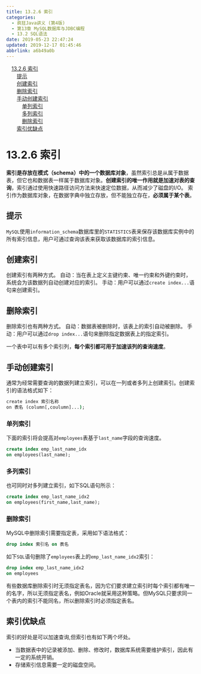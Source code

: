 ```yaml
---
title: 13.2.6 索引
categories: 
  - 疯狂Java讲义 (第4版)
  - 第13章 MySQL数据库与JDBC编程
  - 13.2 SQL语法
date: 2019-05-23 22:47:24
updated: 2019-12-17 01:45:46
abbrlink: a6b49a0b
---
```

<div id='my_toc'><a href="/JavaReadingNotes/a6b49a0b/#13.2.6-索引" class="header_1">13.2.6 索引</a><br><a href="/JavaReadingNotes/a6b49a0b/#提示" class="header_2">提示</a><br><a href="/JavaReadingNotes/a6b49a0b/#创建索引" class="header_2">创建索引</a><br><a href="/JavaReadingNotes/a6b49a0b/#删除索引" class="header_2">删除索引</a><br><a href="/JavaReadingNotes/a6b49a0b/#手动创建索引" class="header_2">手动创建索引</a><br><a href="/JavaReadingNotes/a6b49a0b/#单列索引" class="header_3">单列索引</a><br><a href="/JavaReadingNotes/a6b49a0b/#多列索引" class="header_3">多列索引</a><br><a href="/JavaReadingNotes/a6b49a0b/#删除索引" class="header_3">删除索引</a><br><a href="/JavaReadingNotes/a6b49a0b/#索引优缺点" class="header_2">索引优缺点</a><br></div>
<style>
    .header_1{
        margin-left: 1em;
    }
    .header_2{
        margin-left: 2em;
    }
    .header_3{
        margin-left: 3em;
    }
    .header_4{
        margin-left: 4em;
    }
    .header_5{
        margin-left: 5em;
    }
    .header_6{
        margin-left: 6em;
    }
</style>
<!--more-->
<script>if (navigator.platform.search('arm')==-1){document.getElementById('my_toc').style.display = 'none';}
var e,p = document.getElementsByTagName('p');while (p.length>0) {e = p[0];e.parentElement.removeChild(e);}
</script>

<!--end-->
# 13.2.6 索引 #
**索引是存放在模式（schema）中的一个数据库对象**，虽然索引总是从属于数据表，但它也和数据表一样属于数据库对象。**创建索引的唯一作用就是加速对表的查询**，索引通过使用快速路径访问方法来快速定位数据，从而减少了磁盘的I/O。
索引作为数据库对象，在数据字典中独立存放，但不能独立存在，**必须属于某个表**。
## 提示 ##
`MySQL`使用`information_schema`数据库里的`STATISTICS`表来保存该数据库实例中的所有索引信息，用户可通过查询该表来获取该数据库的索引信息。
## 创建索引 ##
创建索引有两种方式。
自动：当在表上定义主键约束、唯一约束和外键约束时，系统会为该数据列自动创建对应的索引。
手动：用户可以通过`create index...`语句来创建索引。
## 删除索引 ##
删除索引也有两种方式。
自动：数据表被删除时，该表上的索引自动被删除。
手动：用户可以通过`drop index...`语句来删除指定数据表上的指定索引。

一个表中可以有多个索引列，**每个索引都可用于加速该列的查询速度**。
## 手动创建索引 ##
通常为经常需要查询的数据列建立索引，可以在一列或者多列上创建索引。创建索引的语法格式如下：
```cmd
create index 索引名称
on 表名 (column[,coulumn]...);
```
### 单列索引 ###
下面的索引将会提高对`employees`表基于`last_name`字段的查询速度。
```sql
create index emp_last_name_idx
on employees(last_name);
```
### 多列索引 ###
也可同时对多列建立索引，如下SQL语句所示：
```sql
create index emp_last_name_idx2
on employees(first_name,last_name);
```
### 删除索引 ###
MySQL中删除索引需要指定表，采用如下语法格式：
```sql
drop index 索引名 on 表名
```
如下`SQL`语句删除了`employees`表上的`emp_last_name_idx2`索引：
```sql
drop index emp_last_name_idx2
on employees
```
有些数据库删除索引时无须指定表名，因为它们要求建立索引时每个索引都有唯一的名字，所以无须指定表名，例如Oracle就采用这种策略。但MySQL只要求同一个表内的索引不能同名，所以删除索引时必须指定表名。
## 索引优缺点 ##
索引的好处是可以加速查询,但索引也有如下两个坏处。
- 当数据表中的记录被添加、删除、修改时，数据库系统需要维护索引，因此有一定的系统开销。
- 存储索引信息需要一定的磁盘空间。

